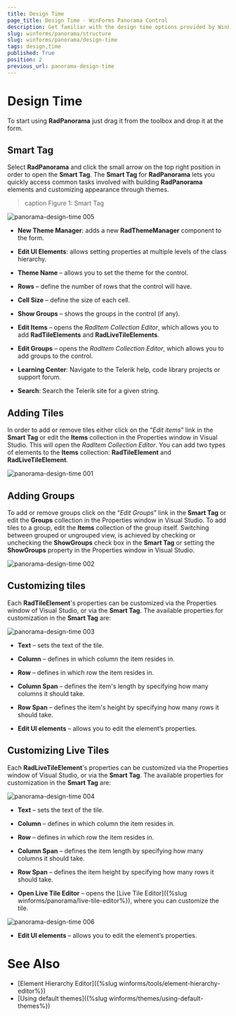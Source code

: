 ```yaml
---
title: Design Time
page_title: Design Time - WinForms Panorama Control
description: Get familiar with the design time options provided by WinForms Panorama.
slug: winforms/panorama/structure
slug: winforms/panorama/design-time
tags: design,time
published: True
position: 2
previous_url: panorama-design-time
---
```


# Design Time

To start using **RadPanorama** just drag it from the toolbox and drop it at the form.
 
## Smart Tag

Select **RadPanorama** and click the small arrow on the top right position in order to open the __Smart Tag__. The __Smart Tag__ for **RadPanorama** lets you quickly access common tasks involved with building **RadPanorama** elements and customizing appearance through themes.

>caption Figure 1: Smart Tag

![panorama-design-time 005](images/panorama-design-time005.png)

* __New Theme Manager__: adds a new __RadThemeManager__ component to the form.
            
* __Edit UI Elements__: allows setting properties at multiple levels of the class hierarchy.
            
* __Theme Name__ – allows you to set the theme for the control.
 
* __Rows__ – define the number of rows that the control will have.

* __Cell Size__ – define the size of each cell.

* __Show Groups__ – shows the groups in the control (if any).

* __Edit Items__ – opens the *RadItem Collection Editor*, which allows you to add **RadTileElements** and **RadLiveTileElements**. 

* __Edit Groups__ – opens the *RadItem Collection Editor*, which allows you to add groups to the control.
           
* __Learning Center__: Navigate to the Telerik help, code library projects or support forum.

* __Search__: Search the Telerik site for a given string.    
     
## Adding Tiles

In order to add or remove tiles either click on the “*Edit items*” link in the **Smart Tag** or edit the __Items__ collection in the Properties window in Visual Studio. This will open the *RadItem Collection Editor*. You can add two types of elements to the __Items__ collection: __RadTileElement__ and __RadLiveTileElement__.

![panorama-design-time 001](images/panorama-design-time001.png)

## Adding Groups

To add or remove groups click on the “*Edit Groups*” link in the **Smart Tag** or edit the __Groups__ collection in the Properties window in Visual Studio. To add tiles to a group, edit the __Items__ collection of the group itself. Switching between grouped or ungrouped view, is achieved by checking or unchecking the **ShowGroups** check box in the **Smart Tag** or setting the __ShowGroups__ property in the Properties window in Visual Studio.

![panorama-design-time 002](images/panorama-design-time002.png)

## Customizing tiles

Each __RadTileElement__'s properties can be customized via the Properties window of Visual Studio, or via the **Smart Tag**. The available properties for customization in the **Smart Tag** are:

![panorama-design-time 003](images/panorama-design-time003.png)

* **Text** – sets the text of the tile.

* **Column** – defines in which column the item resides in.

* **Row** – defines in which row the item resides in.

* **Column Span** – defines the item's length by specifying how many columns it should take.

* **Row Span** – defines the item's height by specifying how many rows it should take.

* **Edit UI elements** – allows you to edit the element’s properties.

## Customizing Live Tiles

Each __RadLiveTileElement__'s properties can be customized via the Properties window of Visual Studio, or via the **Smart Tag**. The available properties for customization in the **Smart Tag** are:

![panorama-design-time 004](images/panorama-design-time004.png)

* **Text** – sets the text of the tile.

* **Column** – defines in which column the item resides in.

* **Row** – defines in which row the item resides in.

* **Column Span** – defines the item length by specifying how many columns it should take.

* **Row Span** – defines the item height by specifying how many rows it should take.

* **Open Live Tile Editor** – opens the [Live Tile Editor]({%slug winforms/panorama/live-tile-editor%}), where you can customize the tile. 

![panorama-design-time 006](images/panorama-design-time006.png)

* **Edit UI elements** – allows you to edit the element’s properties.
 
# See Also

* [Element Hierarchy Editor]({%slug winforms/tools/element-hierarchy-editor%})
* [Using default themes]({%slug winforms/themes/using-default-themes%})














